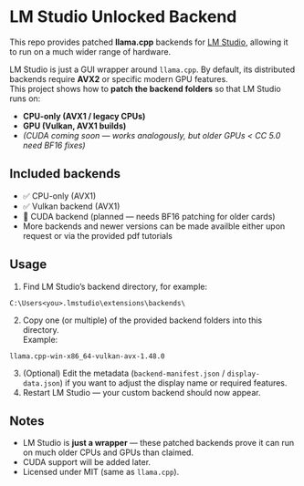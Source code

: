 # LM Studio Unlocked Backend

This repo provides patched **llama.cpp** backends for [LM Studio](https://lmstudio.ai/), allowing it to run on a much wider range of hardware.  

LM Studio is just a GUI wrapper around `llama.cpp`. By default, its distributed backends require **AVX2** or specific modern GPU features.  
This project shows how to **patch the backend folders** so that LM Studio runs on:  

- **CPU-only (AVX1 / legacy CPUs)**  
- **GPU (Vulkan, AVX1 builds)**  
- *(CUDA coming soon — works analogously, but older GPUs < CC 5.0 need BF16 fixes)*  

## Included backends

- ✅ CPU-only (AVX1)  
- ✅ Vulkan backend (AVX1)  
- 🚧 CUDA backend (planned — needs BF16 patching for older cards)
- More backends and newer versions can be made availble either upon request or via the provided pdf tutorials

## Usage

1. Find LM Studio’s backend directory, for example:
```
C:\Users<you>.lmstudio\extensions\backends\
```

2. Copy one (or multiple) of the provided backend folders into this directory.  
Example: 
```
llama.cpp-win-x86_64-vulkan-avx-1.48.0
```

3. (Optional) Edit the metadata (`backend-manifest.json` / `display-data.json`) if you want to adjust the display name or required features.  
4. Restart LM Studio — your custom backend should now appear.  

## Notes
- LM Studio is **just a wrapper** — these patched backends prove it can run on much older CPUs and GPUs than claimed.  
- CUDA support will be added later.  
- Licensed under MIT (same as `llama.cpp`).  
